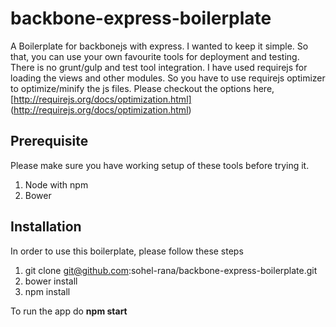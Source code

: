 # backbone-express-boilerplate
 A Boilerplate for backbonejs with express. I wanted to keep it simple. So that, you can use your own favourite tools for deployment and testing. There is no grunt/gulp and test tool integration.
 I have used requirejs for loading the views and other modules. So you have to use requirejs optimizer to optimize/minify the js files. Please checkout the options here, [http://requirejs.org/docs/optimization.html]
  (http://requirejs.org/docs/optimization.html)
 
## Prerequisite
Please make sure you have working setup of these tools before trying it. 
 
 1. Node with npm
 2. Bower
 
## Installation
In order to use this boilerplate, please follow these steps

 1. git clone git@github.com:sohel-rana/backbone-express-boilerplate.git
 2. bower install
 3. npm install
 
 
To run the app do  <b>npm start</b>
 

